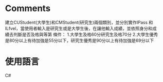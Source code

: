 # Comments
建立CUStudent(大學生)和CMStudent(研究生)兩個類別，並分別實作IPass 和ILfvel，當使用者輸入是研究生或是大學生後，在讓他輸入成績，並依照身分和成績去判斷是否及格與等第
條件：
1.大學生及格60分研究生及格70分
2.大學生優秀是80分以上有待加強是55分以下，研究生優秀是90分以上有待加強是69分以下
# 使用語言
C#
